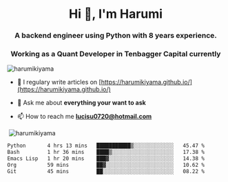 <h1 align="center">Hi 👋, I'm Harumi</h1>
<h3 align="center">A backend engineer using <b>Python</b> with 8 years experience.</h3>
<h3 align="center">Working as a Quant Developer in <b>Tenbagger Capital</b> currently</h3>

<p align="left"> <img src="https://komarev.com/ghpvc/?username=harumikiyama" alt="harumikiyama" /> </p>


- 📝 I regulary write articles on [https://harumikiyama.github.io/](https://harumikiyama.github.io/)

- 💬 Ask me about **everything your want to ask**

- 📫 How to reach me **lucisu0720@hotmail.com**

<p>&nbsp;<img align="center" src="https://github-readme-stats.vercel.app/api?username=harumikiyama&show_icons=true" alt="harumikiyama" /></p>


<!--START_SECTION:waka-->

```txt
Python       4 hrs 13 mins   ███████████▒░░░░░░░░░░░░░   45.47 %
Bash         1 hr 36 mins    ████▒░░░░░░░░░░░░░░░░░░░░   17.38 %
Emacs Lisp   1 hr 20 mins    ███▓░░░░░░░░░░░░░░░░░░░░░   14.38 %
Org          59 mins         ██▓░░░░░░░░░░░░░░░░░░░░░░   10.62 %
Git          45 mins         ██░░░░░░░░░░░░░░░░░░░░░░░   08.22 %
```

<!--END_SECTION:waka-->
